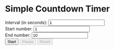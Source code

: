 <!DOCTYPE html>
<html>
  <head>
    <meta charset="UTF-8">
    <meta name="description" content="Customizable Countdown Timer for Your Website">
    <title>Simple Countdown Timer with JavaScript</title>
    <link rel="stylesheet" href="https://cdnjs.cloudflare.com/ajax/libs/twitter-bootstrap/4.6.0/css/bootstrap.min.css">
    <style>
      /* add custom CSS styles here */
    </style>
  </head>
  <body>
    <div class="container">
      <h1>Simple Countdown Timer</h1>
      <div class="form-group">
        <label for="interval">Interval (in seconds):</label>
        <input type="number" id="interval" class="form-control" min="1" value="1">
      </div>
      <div class="form-group">
        <label for="start">Start number:</label>
        <input type="number" id="start" class="form-control" min="1" value="1">
      </div>
      <div class="form-group">
        <label for="end">End number:</label>
        <input type="number" id="end" class="form-control" min="1" value="10">
      </div>
      <button id="startButton" class="btn btn-primary">Start</button>
      <button id="pauseButton" class="btn btn-secondary" disabled>Pause</button>
      <button id="resetButton" class="btn btn-secondary" disabled>Reset</button>
      <br><br>
      <div id="countdown"></div>
    </div>
    <script>
      window.onload = function() {
        const startButton = document.getElementById('startButton');
        const pauseButton = document.getElementById('pauseButton');
        const resetButton = document.getElementById('resetButton');
        const countdownDisplay = document.getElementById('countdown');
        const intervalInput = document.getElementById('interval');
        const startInput = document.getElementById('start');
        const endInput = document.getElementById('end');

        let intervalId;
        let remainingTime;
        let intervalDuration = 1000;

        function startCountdown() {
          intervalDuration = intervalInput.value * 1000;
          let currentNumber = startInput.value;
          const endNumber = endInput.value;
          countdownDisplay.innerText = currentNumber;
          intervalId = setInterval(function() {
            currentNumber++;
            countdownDisplay.innerText = currentNumber;
            if (currentNumber >= endNumber) {
              clearInterval(intervalId);
              startButton.disabled = false;
              pauseButton.disabled = true;
              resetButton.disabled = false;
            }
          }, intervalDuration);
          startButton.disabled = true;
          pauseButton.disabled = false;
          resetButton.disabled = true;
        }

        function pauseCountdown() {
          clearInterval(intervalId);
          startButton.disabled = false;
          pauseButton.disabled = true;
          resetButton.disabled = false;
        }

        function resetCountdown() {
          clearInterval(intervalId);
          remainingTime = undefined;
          countdownDisplay.innerText = '';
          startButton.disabled = false;
          pauseButton.disabled = true;
          resetButton.disabled = true;
        }

        startButton.addEventListener('click', startCountdown);
        pauseButton.addEventListener('click', pauseCountdown);
        resetButton.addEventListener('click', resetCountdown);

        // Add error handling to ensure that user inputs valid values
        function validateInputs() {
          if (startInput.value >= endInput.value) {
            alert("Please enter a start number that is less than the end number.");
            return false;
           }
  if (intervalInput.value <= 0) {
    alert("Please enter a valid interval value.");
    return false;
  }
  if (startInput.value <= 0 || endInput.value <= 0) {
    alert("Please enter positive values for start and end numbers.");
    return false;
  }
  return true;
}

function startCountdown() {
  if (!validateInputs()) {
    return;
  }

  intervalDuration = intervalInput.value * 1000;
  let currentNumber = startInput.value;
  const endNumber = endInput.value;
  countdownDisplay.innerText = currentNumber;
  intervalId = setInterval(function() {
    currentNumber++;
    countdownDisplay.innerText = currentNumber;
    if (currentNumber >= endNumber) {
      clearInterval(intervalId);
      startButton.disabled = false;
      pauseButton.disabled = true;
      resetButton.disabled = false;
    }
  }, intervalDuration);
  startButton.disabled = true;
  pauseButton.disabled = false;
  resetButton.disabled = true;
}
